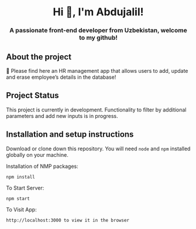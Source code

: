 <h1 align="center">Hi 👋, I'm Abdujalil!</h1>
<h3 align="center">A passionate front-end developer from Uzbekistan, welcome to my github!</h3>

## About the project

🔭 Please find here an HR management app that allows users to add, update and erase employee’s details in the database!

## Project Status

This project is currently in development. Functionality to filter by additional parameters and add new inputs is in progress.

## Installation and setup instructions

Download or clone down this repository. You will need `node` and `npm` installed globally on your machine.

Installation of NMP packages:

`npm install`

To Start Server:

`npm start`

To Visit App:

`http://localhost:3000 to view it in the browser`